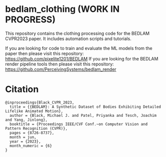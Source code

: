 # bedlam_clothing (WORK IN PROGRESS)
This repository contains the clothing processing code for the BEDLAM CVPR2023 paper. It includes automation scripts and tutorials.

If you are looking for code to train and evaluate the ML models from the paper then please visit this repository: https://github.com/pixelite1201/BEDLAM
If you are looking for the BEDLAM render pipeline tools then please visit this repository: https://github.com/PerceivingSystems/bedlam_render

# Citation
```
@inproceedings{Black_CVPR_2023,
  title = {{BEDLAM}: A Synthetic Dataset of Bodies Exhibiting Detailed Lifelike Animated Motion},
  author = {Black, Michael J. and Patel, Priyanka and Tesch, Joachim and Yang, Jinlong}, 
  booktitle = {Proceedings IEEE/CVF Conf.~on Computer Vision and Pattern Recognition (CVPR)},
  pages = {8726-8737},
  month = jun,
  year = {2023},
  month_numeric = {6}
}
```
